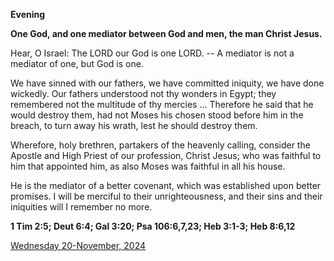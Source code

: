 **Evening**

**One God, and one mediator between God and men, the man Christ Jesus.**
 
Hear, O Israel: The LORD our God is one LORD. -- A mediator is not a mediator of one, but God is one.
 
We have sinned with our fathers, we have committed iniquity, we have done wickedly. Our fathers understood not thy wonders in Egypt; they remembered not the multitude of thy mercies ... Therefore he said that he would destroy them, had not Moses his chosen stood before him in the breach, to turn away his wrath, lest he should destroy them.
 
Wherefore, holy brethren, partakers of the heavenly calling, consider the Apostle and High Priest of our profession, Christ Jesus; who was faithful to him that appointed him, as also Moses was faithful in all his house.
 
He is the mediator of a better covenant, which was established upon better promises. I will be merciful to their unrighteousness, and their sins and their iniquities will I remember no more.  

**1 Tim 2:5; Deut 6:4; Gal 3:20; Psa 106:6,7,23; Heb 3:1-3; Heb 8:6,12**

[Wednesday 20-November, 2024](https://t.me/daily_light)
